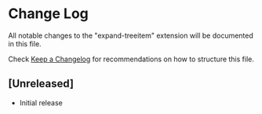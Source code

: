 # Change Log

All notable changes to the "expand-treeitem" extension will be documented in this file.

Check [Keep a Changelog](http://keepachangelog.com/) for recommendations on how to structure this file.

## [Unreleased]

- Initial release